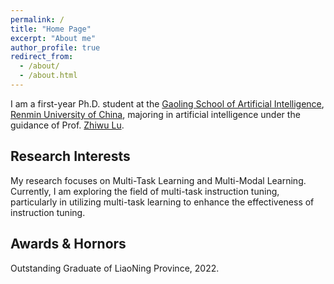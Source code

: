 ```yaml
---
permalink: /
title: "Home Page"
excerpt: "About me"
author_profile: true
redirect_from: 
  - /about/
  - /about.html
---
```


I am a first-year Ph.D. student at the [Gaoling School of Artificial Intelligence](http://ai.ruc.edu.cn/), [Renmin University of China](https://www.ruc.edu.cn/), majoring in artificial intelligence under the guidance of Prof. [Zhiwu Lu](https://gsai.ruc.edu.cn/luzhiwu). 

## Research Interests
My research focuses on Multi-Task Learning and Multi-Modal Learning. Currently, I am exploring the field of multi-task instruction tuning, particularly in utilizing multi-task learning to enhance the effectiveness of instruction tuning.

## Awards & Hornors
Outstanding Graduate of LiaoNing Province, 2022.
